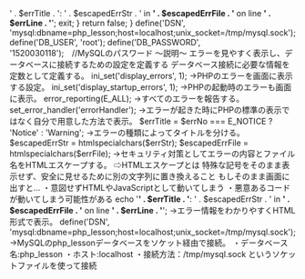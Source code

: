 <?php

ini_set('display_errors', 1);
ini_set('display_startup_errors', 1);
error_reporting(E_ALL);
set_error_handler('errorHandler');
function errorHandler($errNo, $errStr, $errFile, $errLine)
{
  if ($errNo === E_NOTICE || $errNo === E_WARNING) {
    $errTitle = $errNo === E_NOTICE ? 'Notice' : 'Warning';
    $escapedErrStr = htmlspecialchars($errStr);
    $escapedErrFile = htmlspecialchars($errFile);

    echo '<b>' . $errTitle . '</b>: ' . $escapedErrStr . ' in <b>' . $escapedErrFile . '</b> on line <b>' . $errLine . '</b>';
    exit;
  }

  return false;
}

define('DSN', 'mysql:dbname=php_lesson;host=localhost;unix_socket=/tmp/mysql.sock');
define('DB_USER', 'root');
define('DB_PASSWORD', '1520030118');　//MySQLのパスワード





〜説明〜
エラーを見やすく表示し、データベースに接続するための設定を定義する
データベース接続に必要な情報を定数として定義する。


ini_set('display_errors', 1);
→PHPのエラーを画面に表示する設定。

ini_set('display_startup_errors', 1);
→PHPの起動時のエラーも画面に表示。

error_reporting(E_ALL);
→すべてのエラーを報告する。

set_error_handler('errorHandler');
→エラーが起きた時にPHPの標準の表示ではなく自分で用意した方法で表示。


$errTitle = $errNo === E_NOTICE ? 'Notice' : 'Warning';
→エラーの種類によってタイトルを分ける。


$escapedErrStr = htmlspecialchars($errStr);
$escapedErrFile = htmlspecialchars($errFile);
→セキュリティ対策としてエラーの内容とファイル名をHTMLエスケープする。
⇨HTMLエスケープとは
 特殊な記号をそのまま表示せず、安全に見せるために別の文字列に置き換えること
 もしそのまま画面に出すと…
 ・意図せずHTMLやJavaScriptとして動いてしまう
 ・悪意あるコードが動いてしまう可能性がある


echo '<b>' . $errTitle . '</b>: ' . $escapedErrStr . ' in <b>' . $escapedErrFile . '</b> on line <b>' . $errLine . '</b>';
→エラー情報をわかりやすくHTML形式で表示。


define('DSN', 'mysql:dbname=php_lesson;host=localhost;unix_socket=/tmp/mysql.sock');
→MySQLのphp_lessonデータベースをソケット経由で接続。
 ・データベース名:php_lesson
 ・ホスト:localhost
 ・接続方法：/tmp/mysql.sock というソケットファイルを使って接続